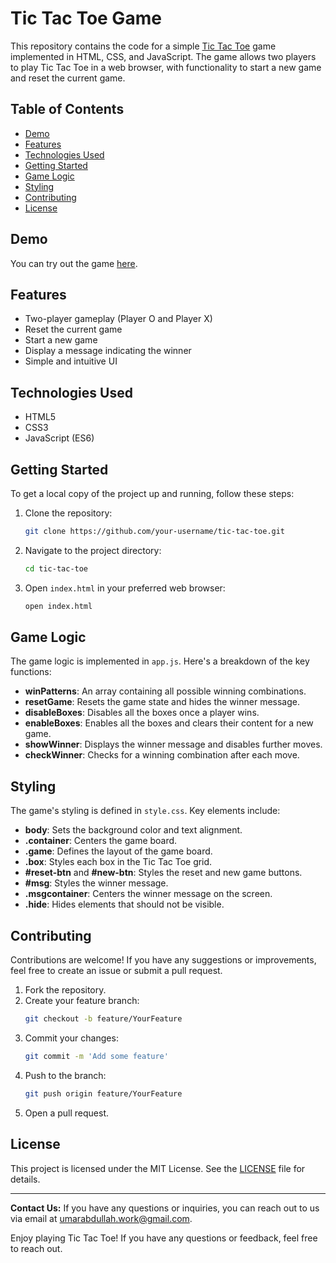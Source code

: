 # Tic Tac Toe Game

This repository contains the code for a simple [Tic Tac Toe](https://tic-tac-toe-ga.netlify.app/) game implemented in HTML, CSS, and JavaScript. The game allows two players to play Tic Tac Toe in a web browser, with functionality to start a new game and reset the current game. 

## Table of Contents

- [Demo](#demo)
- [Features](#features)
- [Technologies Used](#technologies-used)
- [Getting Started](#getting-started)
- [Game Logic](#game-logic)
- [Styling](#styling)
- [Contributing](#contributing)
- [License](#license)

## Demo

You can try out the game [here](https://tic-tac-toe-ga.netlify.app/).

## Features

- Two-player gameplay (Player O and Player X)
- Reset the current game
- Start a new game
- Display a message indicating the winner
- Simple and intuitive UI

## Technologies Used

- HTML5
- CSS3
- JavaScript (ES6)

## Getting Started

To get a local copy of the project up and running, follow these steps:

1. Clone the repository:
    ```bash
    git clone https://github.com/your-username/tic-tac-toe.git
    ```

2. Navigate to the project directory:
    ```bash
    cd tic-tac-toe
    ```

3. Open `index.html` in your preferred web browser:
    ```bash
    open index.html
    ```

## Game Logic

The game logic is implemented in `app.js`. Here's a breakdown of the key functions:

- **winPatterns**: An array containing all possible winning combinations.
- **resetGame**: Resets the game state and hides the winner message.
- **disableBoxes**: Disables all the boxes once a player wins.
- **enableBoxes**: Enables all the boxes and clears their content for a new game.
- **showWinner**: Displays the winner message and disables further moves.
- **checkWinner**: Checks for a winning combination after each move.

## Styling

The game's styling is defined in `style.css`. Key elements include:

- **body**: Sets the background color and text alignment.
- **.container**: Centers the game board.
- **.game**: Defines the layout of the game board.
- **.box**: Styles each box in the Tic Tac Toe grid.
- **#reset-btn** and **#new-btn**: Styles the reset and new game buttons.
- **#msg**: Styles the winner message.
- **.msgcontainer**: Centers the winner message on the screen.
- **.hide**: Hides elements that should not be visible.

## Contributing

Contributions are welcome! If you have any suggestions or improvements, feel free to create an issue or submit a pull request.

1. Fork the repository.
2. Create your feature branch:
    ```bash
    git checkout -b feature/YourFeature
    ```
3. Commit your changes:
    ```bash
    git commit -m 'Add some feature'
    ```
4. Push to the branch:
    ```bash
    git push origin feature/YourFeature
    ```
5. Open a pull request.

## License

This project is licensed under the MIT License. See the [LICENSE](LICENSE) file for details.

---

**Contact Us:**
If you have any questions or inquiries, you can reach out to us via email at [umarabdullah.work@gmail.com](mailto:umarabdullah.work@gmail.com).

Enjoy playing Tic Tac Toe! If you have any questions or feedback, feel free to reach out.
